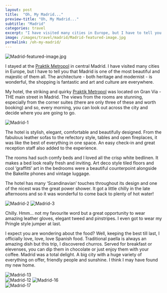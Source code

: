 ```yaml
---
layout: post
title:  "Oh, My Madrid..."
preview-title: "Oh, My Madrid..."
subtitle: "Madrid"
categories: travel 
excerpt: "I have visited many cities in Europe, but I have to tell you that Madrid is one of the most beautiful and majestic of them all"
image: /images/travel/madrid/Madrid-featured-image.jpg
permalink: /oh-my-madrid/
---
```

 <img src="{{ '/images/travel/madrid/Madrid-featured-image.jpg' | prepend: SourceUrl }}" alt="Madrid-featured-image.jpg">
 

 I stayed at the <a href="http://www.praktikhotels.com/" target="_blank">Praktik Metropol</a> in central Madrid. I have visited many cities in Europe, but I have to tell you that Madrid is one of the most beautiful and majestic of them all. The architecture - both heritage and modernist - is wonderful, the shopping is fantastic and art and culture are everywhere.
 
 My hotel, the striking and quirky <a href="http://www.praktikhotels.com/" target="_blank">Praktik Metropol</a> was located on Gran Via - THE main street in Madrid. The views from the rooms are stunning, especially from the corner suites (there are only three of these and worth booking) and so, every morning, you can look out across the city and decide where you are going to go.

 <img src="{{ '/images/travel/madrid/Madrid-1.jpg' | prepend: SourceUrl }}" alt="Madrid-1">

 The hotel is stylish, elegant, comfortable and beautifully designed. From the fabulous leather sofas to the refectory style, tables and open fireplaces, it was like the best of everything in one space. An easy check-in and great reception staff also added to the experience.
 
The rooms had such comfy beds and I loved all the crisp white bedlinen. It makes a bed look really fresh and inviting. Art deco style tiled floors and cool ‘graffitti’ art in the bedrooms were a beautiful counterpoint alongside the Bakelite phones and vintage luggage.
 
The hotel has many ‘Scandinavian’ touches throughout its design and one of the nicest was the great power shower. It got a little chilly in the late afternoons and so it was wonderful to come back to plenty of hot water!

<img src="{{ '/images/travel/madrid/Madrid-2.jpg' | prepend: SourceUrl }}" alt="Madrid-2">

<img src="{{ '/images/travel/madrid/Madrid-3.jpg' | prepend: SourceUrl }}" alt="Madrid-3">

<div class="row no-gutters">
    <div class="col-md-6 col-sm-12">
        <div class="post-left-image" style="background: url(../images/travel/madrid/Madrid-4.jpg) no-repeat; background-size: cover; margin-right: 0.5rem;"></div>
    </div>
    <div class="col-md-6 col-sm-12">
        <div class="post-right-image" style="background: url(../images/travel/madrid/Madrid-5.jpg) no-repeat; background-size: cover; margin-left: 0.5rem;"></div>
    </div>
</div>

<div class="row no-gutters">
    <div class="col-md-6 col-sm-12">
        <div class="post-left-image" style="background: url(../images/travel/madrid/Madrid-6.jpg) no-repeat; background-size: cover; margin-right: 0.5rem;"></div>
    </div>
    <div class="col-md-6 col-sm-12">
        <div class="post-right-image" style="background: url(../images/travel/madrid/Madrid-15.jpg) no-repeat; background-size: cover; margin-left: 0.5rem;"></div>
    </div>
</div>

Chilly. Hmm… not my favourite word but a great opportunity to wear amazing leather gloves, elegant tweed and pinstripes. I even got to wear my Pringle style jumper at last.
 
I expect you are wondering about the food? Well, keeping the best till last, I officially love, love, love Spanish food. Traditional paella is always an amazing dish but this trip, I discovered churros. Served for breakfast or elevenses, you can dip them in chocolate or just enjoy them with your coffee.
Madrid was a total delight. A big city with a huge variety of everything on offer, friendly people and sunshine. I think I may have found my new home.

<div class="row no-gutters">
    <div class="col-md-6 col-sm-12">
        <div class="post-left-image" style="background: url(../images/travel/madrid/Madrid-7.jpg) no-repeat; background-size: cover; margin-right: 0.5rem;"></div>
    </div>
    <div class="col-md-6 col-sm-12">
        <div class="post-right-image" style="background: url(../images/travel/madrid/Madrid-8.jpg) no-repeat; background-size: cover; margin-left: 0.5rem;"></div>
    </div>
</div>

<img src="{{ '/images/travel/madrid/Madrid-13.jpg' | prepend: SourceUrl }}" alt="Madrid-13">

<div class="row no-gutters">
    <div class="col-md-6 col-sm-12">
        <div class="post-left-image" style="background: url(../images/travel/madrid/Madrid-9.jpg) no-repeat; background-size: cover; margin-right: 0.5rem;"></div>
    </div>
    <div class="col-md-6 col-sm-12">
        <div class="post-right-image" style="background: url(../images/travel/madrid/Madrid-14.jpg) no-repeat; background-size: cover; margin-left: 0.5rem;"></div>
    </div>
</div>

<div class="row no-gutters">
    <div class="col-md-6 col-sm-12">
        <div class="post-left-image" style="background: url(../images/travel/madrid/Madrid-10.jpg) no-repeat; background-size: cover; margin-right: 0.5rem;"></div>
    </div>
    <div class="col-md-6 col-sm-12">
        <div class="post-right-image" style="background: url(../images/travel/madrid/Madrid-11.jpg) no-repeat; background-size: cover; margin-left: 0.5rem;"></div>
    </div>
</div>

<img src="{{ '/images/travel/madrid/Madrid-12.jpg' | prepend: SourceUrl }}" alt="Madrid-12">

<img src="{{ '/images/travel/madrid/Madrid-16.jpg' | prepend: SourceUrl }}" alt="Madrid-16">

<div class="row no-gutters">
    <div class="col-md-6 col-sm-12">
        <div class="post-left-image" style="background: url(../images/travel/madrid/Madrid-21.jpeg) no-repeat; background-size: cover; margin-right: 0.5rem;"></div>
    </div>
    <div class="col-md-6 col-sm-12">
        <div class="post-right-image" style="background: url(../images/travel/madrid/Madrid-20.jpg) no-repeat; background-size: cover; margin-left: 0.5rem;"></div>
    </div>
</div>
 
 <img src="{{ '/images/travel/madrid/Madrid-17.jpg' | prepend: SourceUrl }}" alt="Madrid-17">